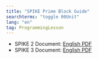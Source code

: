 ```yaml
---
title: "SPIKE Prime Block Guide"
searchterms: "toggle 00Unit"
lang: "en"
tag: ProgrammingLesson
---
```

 <ul>
 <li class="ng-binding">SPIKE 2 Document:
 <a href="ProgrammingLessons/S2PBlockGuide.pdf">English PDF</a>
 </li>
 <li class="ng-binding">SPIKE 3 Document:
 <a href="ProgrammingLessons/SP3BlockGuide.pdf">English PDF</a>
 </li>
 </ul>
